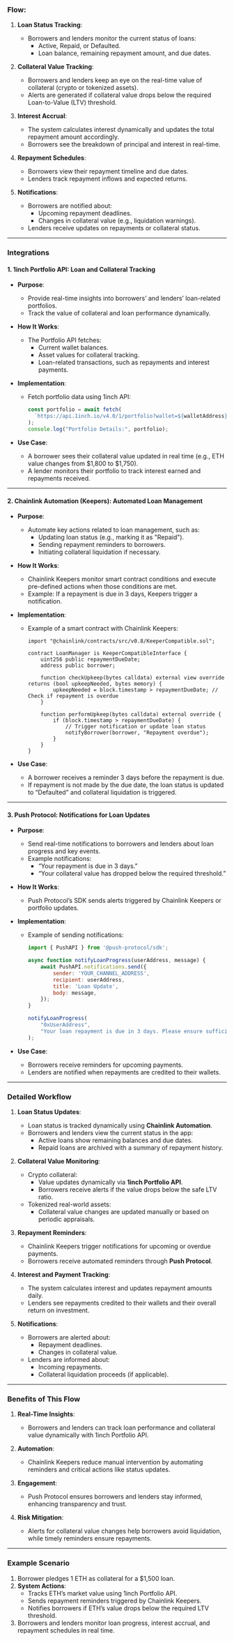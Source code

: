 ### **Flow**:
1. **Loan Status Tracking**:
   - Borrowers and lenders monitor the current status of loans:
     - Active, Repaid, or Defaulted.
     - Loan balance, remaining repayment amount, and due dates.

2. **Collateral Value Tracking**:
   - Borrowers and lenders keep an eye on the real-time value of collateral (crypto or tokenized assets).
   - Alerts are generated if collateral value drops below the required Loan-to-Value (LTV) threshold.

3. **Interest Accrual**:
   - The system calculates interest dynamically and updates the total repayment amount accordingly.
   - Borrowers see the breakdown of principal and interest in real-time.

4. **Repayment Schedules**:
   - Borrowers view their repayment timeline and due dates.
   - Lenders track repayment inflows and expected returns.

5. **Notifications**:
   - Borrowers are notified about:
     - Upcoming repayment deadlines.
     - Changes in collateral value (e.g., liquidation warnings).
   - Lenders receive updates on repayments or collateral status.

---

### **Integrations**

#### **1. 1inch Portfolio API: Loan and Collateral Tracking**
- **Purpose**:
  - Provide real-time insights into borrowers’ and lenders’ loan-related portfolios.
  - Track the value of collateral and loan performance dynamically.

- **How It Works**:
  - The Portfolio API fetches:
    - Current wallet balances.
    - Asset values for collateral tracking.
    - Loan-related transactions, such as repayments and interest payments.

- **Implementation**:
  - Fetch portfolio data using 1inch API:
    ```javascript
    const portfolio = await fetch(
      `https://api.1inch.io/v4.0/1/portfolio?wallet=${walletAddress}`
    );
    console.log("Portfolio Details:", portfolio);
    ```

- **Use Case**:
  - A borrower sees their collateral value updated in real time (e.g., ETH value changes from $1,800 to $1,750).
  - A lender monitors their portfolio to track interest earned and repayments received.

---

#### **2. Chainlink Automation (Keepers): Automated Loan Management**
- **Purpose**:
  - Automate key actions related to loan management, such as:
    - Updating loan status (e.g., marking it as "Repaid").
    - Sending repayment reminders to borrowers.
    - Initiating collateral liquidation if necessary.

- **How It Works**:
  - Chainlink Keepers monitor smart contract conditions and execute pre-defined actions when those conditions are met.
  - Example: If a repayment is due in 3 days, Keepers trigger a notification.

- **Implementation**:
  - Example of a smart contract with Chainlink Keepers:
    ```solidity
    import "@chainlink/contracts/src/v0.8/KeeperCompatible.sol";

    contract LoanManager is KeeperCompatibleInterface {
        uint256 public repaymentDueDate;
        address public borrower;

        function checkUpkeep(bytes calldata) external view override returns (bool upkeepNeeded, bytes memory) {
            upkeepNeeded = block.timestamp > repaymentDueDate; // Check if repayment is overdue
        }

        function performUpkeep(bytes calldata) external override {
            if (block.timestamp > repaymentDueDate) {
                // Trigger notification or update loan status
                notifyBorrower(borrower, "Repayment overdue");
            }
        }
    }
    ```

- **Use Case**:
  - A borrower receives a reminder 3 days before the repayment is due.
  - If repayment is not made by the due date, the loan status is updated to “Defaulted” and collateral liquidation is triggered.

---

#### **3. Push Protocol: Notifications for Loan Updates**
- **Purpose**:
  - Send real-time notifications to borrowers and lenders about loan progress and key events.
  - Example notifications:
    - “Your repayment is due in 3 days.”
    - “Your collateral value has dropped below the required threshold.”

- **How It Works**:
  - Push Protocol’s SDK sends alerts triggered by Chainlink Keepers or portfolio updates.

- **Implementation**:
  - Example of sending notifications:
    ```javascript
    import { PushAPI } from '@push-protocol/sdk';

    async function notifyLoanProgress(userAddress, message) {
        await PushAPI.notifications.send({
            sender: 'YOUR_CHANNEL_ADDRESS',
            recipient: userAddress,
            title: 'Loan Update',
            body: message,
        });
    }

    notifyLoanProgress(
        "0xUserAddress",
        "Your loan repayment is due in 3 days. Please ensure sufficient funds."
    );
    ```

- **Use Case**:
  - Borrowers receive reminders for upcoming payments.
  - Lenders are notified when repayments are credited to their wallets.

---

### **Detailed Workflow**

1. **Loan Status Updates**:
   - Loan status is tracked dynamically using **Chainlink Automation**.
   - Borrowers and lenders view the current status in the app:
     - Active loans show remaining balances and due dates.
     - Repaid loans are archived with a summary of repayment history.

2. **Collateral Value Monitoring**:
   - Crypto collateral:
     - Value updates dynamically via **1inch Portfolio API**.
     - Borrowers receive alerts if the value drops below the safe LTV ratio.
   - Tokenized real-world assets:
     - Collateral value changes are updated manually or based on periodic appraisals.

3. **Repayment Reminders**:
   - Chainlink Keepers trigger notifications for upcoming or overdue payments.
   - Borrowers receive automated reminders through **Push Protocol**.

4. **Interest and Payment Tracking**:
   - The system calculates interest and updates repayment amounts daily.
   - Lenders see repayments credited to their wallets and their overall return on investment.

5. **Notifications**:
   - Borrowers are alerted about:
     - Repayment deadlines.
     - Changes in collateral value.
   - Lenders are informed about:
     - Incoming repayments.
     - Collateral liquidation proceeds (if applicable).

---

### **Benefits of This Flow**

1. **Real-Time Insights**:
   - Borrowers and lenders can track loan performance and collateral value dynamically with 1inch Portfolio API.

2. **Automation**:
   - Chainlink Keepers reduce manual intervention by automating reminders and critical actions like status updates.

3. **Engagement**:
   - Push Protocol ensures borrowers and lenders stay informed, enhancing transparency and trust.

4. **Risk Mitigation**:
   - Alerts for collateral value changes help borrowers avoid liquidation, while timely reminders ensure repayments.

---

### **Example Scenario**
1. Borrower pledges 1 ETH as collateral for a $1,500 loan.
2. **System Actions**:
   - Tracks ETH’s market value using 1inch Portfolio API.
   - Sends repayment reminders triggered by Chainlink Keepers.
   - Notifies borrowers if ETH’s value drops below the required LTV threshold.
3. Borrowers and lenders monitor loan progress, interest accrual, and repayment schedules in real time.
